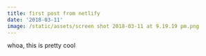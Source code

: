 ```yaml
---
title: first post from netlify
date: '2018-03-11'
image: /static/assets/screen shot 2018-03-11 at 9.19.19 pm.png
---
```

whoa, this is pretty cool
